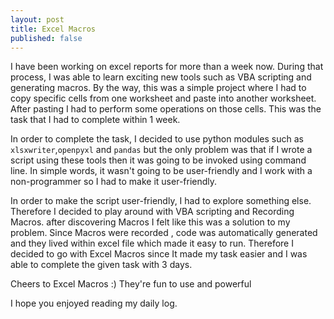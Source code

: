 ```yaml
---
layout: post
title: Excel Macros
published: false
---
```


I have been working on excel reports for more than a week now. During that process, I was able to learn exciting new tools such as VBA scripting and generating macros. By the way, this was a simple project where I had to copy specific cells from one worksheet and paste into another worksheet. After pasting I had to perform some operations on those cells. This was the task that I had to complete within 1 week.

In order to complete the task, I decided to use python modules such as 
`xlsxwriter`,`openpyxl` and `pandas` but the only problem was that if I wrote a script using these tools then it was going to be invoked using command line. In simple words, it wasn't going to be user-friendly and I work with a non-programmer so I had to make it user-friendly.

In order to make the script user-friendly, I had to explore something else. Therefore I decided to play around with VBA scripting and Recording Macros. after discovering Macros I felt like this was a solution to my problem. Since Macros were recorded , code was automatically generated and they lived within excel file which made it easy to run. Therefore I decided to go with Excel Macros since It made my task easier and  I was able to complete the given task with 3 days.

Cheers to Excel Macros :) 
They're fun to use and powerful

I hope you enjoyed reading my daily log.
